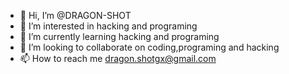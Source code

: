 - 👋 Hi, I’m @DRAGON-SHOT
- 👀 I’m interested in hacking and programing
- 🌱 I’m currently learning hacking and programing
- 💞️ I’m looking to collaborate on coding,programing and hacking
- 📫 How to reach me dragon.shotgx@gmail.com

<!---
DRAGON-SHOT/DRAGON-SHOT is a ✨ special ✨ repository because its `README.md` (this file) appears on your GitHub profile.
You can click the Preview link to take a look at your changes.
--->
